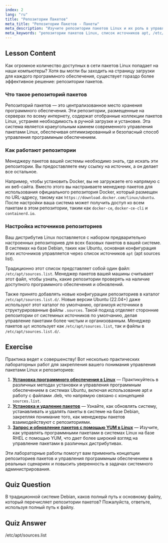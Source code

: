 ```yaml
---
index: 2
lang: "ru"
title: "Репозитории Пакетов"
meta_title: "Репозитории Пакетов - Пакеты"
meta_description: "Изучите репозитории пакетов Linux и их роль в управлении пакетами. Узнайте, как ваша система использует источники, такие как файл /etc/apt/sources.list, для поиска и установки пакетов Linux."
meta_keywords: "репозитории пакетов Linux, список источников apt, /etc/apt/sources.list, пакеты Linux, начинающий Linux, учебник Linux, управление пакетами"
---
```


## Lesson Content

Как огромное количество доступных в сети пакетов Linux попадает на наши компьютеры? Хотя вы могли бы заходить на страницу загрузки для каждого программного обеспечения, существует гораздо более эффективное решение: репозитории пакетов.

### Что такое репозиторий пакетов

Репозиторий пакетов — это централизованное место хранения программного обеспечения. Эти репозитории, размещенные на серверах по всему интернету, содержат отобранные коллекции пакетов Linux, устраняя необходимость в ручной загрузке и установке. Эта система является краеугольным камнем современного управления пакетами Linux, обеспечивая оптимизированный и безопасный способ управления программным обеспечением.

### Как работают репозитории

Менеджеру пакетов вашей системы необходимо знать, где искать эти репозитории. Вы предоставляете ему ссылку на источник, а он делает все остальное.

Например, чтобы установить Docker, вы не загружаете его напрямую с их веб-сайта. Вместо этого вы настраиваете менеджер пакетов для использования официального репозитория Docker, который размещен по URL-адресу, такому как `https://download.docker.com/linux/ubuntu`. После настройки ваша система может получить доступ ко всем пакетам в этом репозитории, таким как `docker-ce`, `docker-ce-cli` и `containerd.io`.

### Настройка источников репозиториев

Ваш дистрибутив Linux поставляется с набором предварительно настроенных репозиториев для всех базовых пакетов в вашей системе. В системах на базе Debian, таких как Ubuntu, основная конфигурация этих источников управляется через список источников `apt` (apt sources list).

Традиционно этот список представляет собой один файл: `/etc/apt/sources.list`. Менеджер пакетов вашей машины считывает этот файл, чтобы узнать, какие репозитории проверять на наличие доступного программного обеспечения и обновлений.

Также принято добавлять новые конфигурации репозиториев в каталог `/etc/apt/sources.list.d/`. Новые версии Ubuntu (22.04+) даже используют этот каталог по умолчанию, организуя источники в структурированные файлы `.sources`. Такой подход отделяет сторонние репозитории от системных источников по умолчанию, делая управление пакетами более чистым и организованным. Менеджер пакетов `apt` использует как `/etc/apt/sources.list`, так и файлы в `/etc/apt/sources.list.d/`.

## Exercise

Практика ведет к совершенству! Вот несколько практических лабораторных работ для закрепления вашего понимания управления пакетами Linux и репозиториев:

1. **[Установка программного обеспечения в Linux](https://labex.io/ru/labs/linux-software-installation-on-linux-18005)** — Практикуйтесь в различных методах установки и управления программным обеспечением в системах Ubuntu, включая использование apt и работу с файлами .deb, что напрямую связано с концепцией `sources.list`.
2. **[Установка и удаление пакетов](https://labex.io/ru/labs/linux-installing-and-removing-packages-385380)** — Узнайте, как обновлять систему, устанавливать и удалять пакеты в системе на базе Debian, закрепляя понимание того, как менеджеры пакетов взаимодействуют с репозиториями.
3. **[Запрос и обновление пакетов с помощью YUM в Linux](https://labex.io/ru/labs/rhel-query-and-update-packages-with-yum-in-linux-590869)** — Изучите, как управлять программными пакетами в системах Linux на базе RHEL с помощью YUM, что дает более широкий взгляд на управление пакетами в различных дистрибутивах.

Эти лабораторные работы помогут вам применить концепции репозиториев пакетов и управления программным обеспечением в реальных сценариях и повысить уверенность в задачах системного администрирования.

## Quiz Question

В традиционной системе Debian, каков полный путь к основному файлу, который перечисляет репозитории пакетов? Пожалуйста, ответьте, используя полный путь к файлу.

## Quiz Answer

/etc/apt/sources.list
